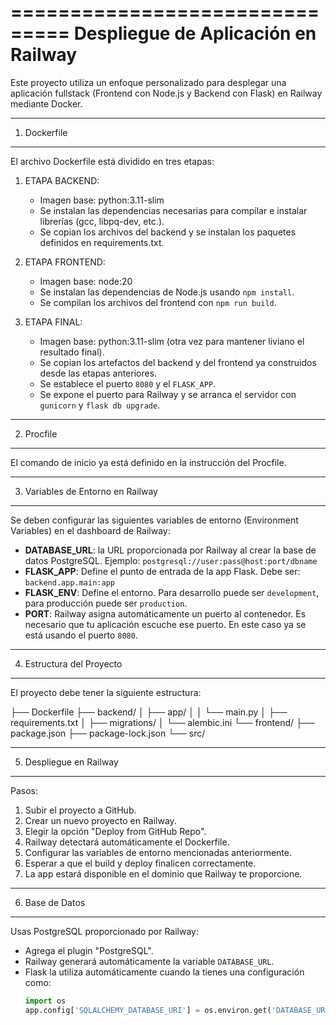 ===============================
Despliegue de Aplicación en Railway
===============================

Este proyecto utiliza un enfoque personalizado para desplegar una aplicación fullstack (Frontend con Node.js y Backend con Flask) en Railway mediante Docker.

---

1. Dockerfile

---

El archivo Dockerfile está dividido en tres etapas:

1. ETAPA BACKEND:

   - Imagen base: python:3.11-slim
   - Se instalan las dependencias necesarias para compilar e instalar librerías (gcc, libpq-dev, etc.).
   - Se copian los archivos del backend y se instalan los paquetes definidos en requirements.txt.

2. ETAPA FRONTEND:

   - Imagen base: node:20
   - Se instalan las dependencias de Node.js usando `npm install`.
   - Se compilan los archivos del frontend con `npm run build`.

3. ETAPA FINAL:
   - Imagen base: python:3.11-slim (otra vez para mantener liviano el resultado final).
   - Se copian los artefactos del backend y del frontend ya construidos desde las etapas anteriores.
   - Se establece el puerto `8080` y el `FLASK_APP`.
   - Se expone el puerto para Railway y se arranca el servidor con `gunicorn` y `flask db upgrade`.

---

2. Procfile

---

El comando de inicio ya está definido en la instrucción del Procfile.

---

3. Variables de Entorno en Railway

---

Se deben configurar las siguientes variables de entorno (Environment Variables) en el dashboard de Railway:

- **DATABASE_URL**: la URL proporcionada por Railway al crear la base de datos PostgreSQL. Ejemplo: `postgresql://user:pass@host:port/dbname`
- **FLASK_APP**: Define el punto de entrada de la app Flask. Debe ser: `backend.app.main:app`
- **FLASK_ENV**: Define el entorno. Para desarrollo puede ser `development`, para producción puede ser `production`.
- **PORT**: Railway asigna automáticamente un puerto al contenedor. Es necesario que tu aplicación escuche ese puerto. En este caso ya se está usando el puerto `8080`.

---

4. Estructura del Proyecto

---

El proyecto debe tener la siguiente estructura:

├── Dockerfile
├── backend/
│ ├── app/
│ │ └── main.py
│ ├── requirements.txt
│ ├── migrations/
│ └── alembic.ini
└── frontend/
├── package.json
├── package-lock.json
└── src/

---

5. Despliegue en Railway

---

Pasos:

1. Subir el proyecto a GitHub.
2. Crear un nuevo proyecto en Railway.
3. Elegir la opción "Deploy from GitHub Repo".
4. Railway detectará automáticamente el Dockerfile.
5. Configurar las variables de entorno mencionadas anteriormente.
6. Esperar a que el build y deploy finalicen correctamente.
7. La app estará disponible en el dominio que Railway te proporcione.

---

6. Base de Datos

---

Usas PostgreSQL proporcionado por Railway:

- Agrega el plugin "PostgreSQL".
- Railway generará automáticamente la variable `DATABASE_URL`.
- Flask la utiliza automáticamente cuando la tienes una configuración como:
  ```python
  import os
  app.config['SQLALCHEMY_DATABASE_URI'] = os.environ.get('DATABASE_URL')
  ```
